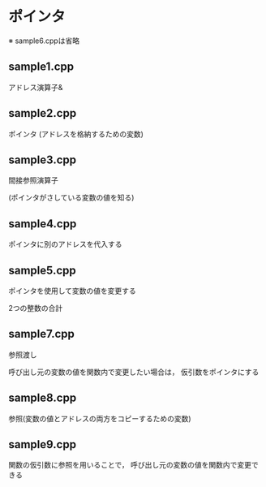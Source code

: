 # ポインタ

※ sample6.cppは省略

## sample1.cpp

アドレス演算子&

## sample2.cpp

ポインタ
(アドレスを格納するための変数)

## sample3.cpp

間接参照演算子

(ポインタがさしている変数の値を知る)

## sample4.cpp

ポインタに別のアドレスを代入する

## sample5.cpp

ポインタを使用して変数の値を変更する

2つの整数の合計

## sample7.cpp

参照渡し

呼び出し元の変数の値を関数内で変更したい場合は，
仮引数をポインタにする

## sample8.cpp

参照(変数の値とアドレスの両方をコピーするための変数)

## sample9.cpp

関数の仮引数に参照を用いることで，
呼び出し元の変数の値を関数内で変更できる


